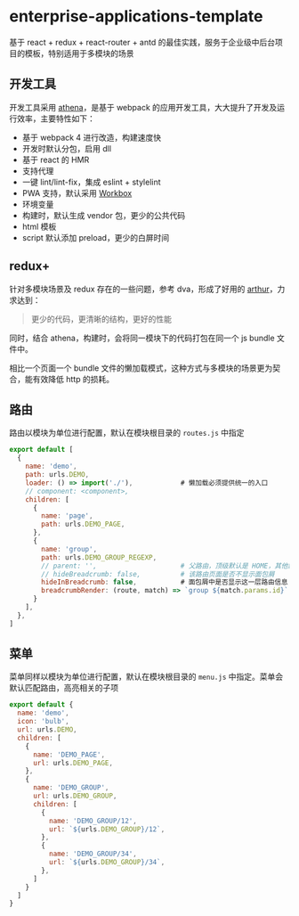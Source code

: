 # enterprise-applications-template

基于 react + redux + react-router + antd 的最佳实践，服务于企业级中后台项目的模板，特别适用于多模块的场景

## 开发工具

开发工具采用 [athena](https://github.com/dx-groups/athena)，是基于 webpack 的应用开发工具，大大提升了开发及运行效率，主要特性如下：

- 基于 webpack 4 进行改造，构建速度快
- 开发时默认分包，启用 dll
- 基于 react 的 HMR
- 支持代理
- 一键 lint/lint-fix，集成 eslint + stylelint
- PWA 支持，默认采用 [Workbox](https://developers.google.com/web/tools/workbox/)
- 环境变量
- 构建时，默认生成 vendor 包，更少的公共代码
- html 模板
- script 默认添加 preload，更少的白屏时间

## redux+

针对多模块场景及 redux 存在的一些问题，参考 dva，形成了好用的 [arthur](https://github.com/dx-groups/arthur)，力求达到：

> 更少的代码，更清晰的结构，更好的性能

同时，结合 athena，构建时，会将同一模块下的代码打包在同一个 js bundle 文件中。

相比一个页面一个 bundle 文件的懒加载模式，这种方式与多模块的场景更为契合，能有效降低 http 的损耗。

## 路由

路由以模块为单位进行配置，默认在模块根目录的 `routes.js` 中指定

```JavaScript
export default [
  {
    name: 'demo',
    path: urls.DEMO,
    loader: () => import('./'),            # 懒加载必须提供统一的入口
    // component: <component>,
    children: [
      {
        name: 'page',
        path: urls.DEMO_PAGE,
      },
      {
        name: 'group',
        path: urls.DEMO_GROUP_REGEXP,
        // parent: '',                     # 父路由，顶级默认是 HOME，其他默认根据路由层级进行制定
        // hideBreadcrumb: false,          # 该路由页面是否不显示面包屑
        hideInBreadcrumb: false,           # 面包屑中是否显示这一层路由信息
        breadcrumbRender: (route, match) => `group ${match.params.id}`       # 自定义面包屑信息
      }
    ],
  },
]
```

## 菜单

菜单同样以模块为单位进行配置，默认在模块根目录的 `menu.js` 中指定。菜单会默认匹配路由，高亮相关的子项

```JavaScript
export default {
  name: 'demo',
  icon: 'bulb',
  url: urls.DEMO,
  children: [
    {
      name: 'DEMO_PAGE',
      url: urls.DEMO_PAGE,
    },
    {
      name: 'DEMO_GROUP',
      url: urls.DEMO_GROUP,
      children: [
        {
          name: 'DEMO_GROUP/12',
          url: `${urls.DEMO_GROUP}/12`,
        },
        {
          name: 'DEMO_GROUP/34',
          url: `${urls.DEMO_GROUP}/34`,
        },
      ]
    }
  ]
}

```

